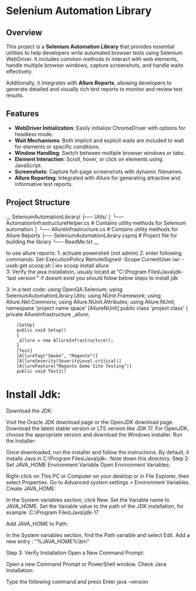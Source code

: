 # Selenium Automation Library

## Overview
This project is a **Selenium Automation Library** that provides essential utilities to help developers write automated browser tests using Selenium WebDriver. It includes common methods to interact with web elements, handle multiple browser windows, capture screenshots, and handle waits effectively.

Additionally, it integrates with **Allure Reports**, allowing developers to generate detailed and visually rich test reports to monitor and review test results.

## Features
- **WebDriver Initialization**: Easily initialize ChromeDriver with options for headless mode.
- **Wait Mechanisms**: Both implicit and explicit waits are included to wait for elements or specific conditions.
- **Window Handling**: Switch between multiple browser windows or tabs.
- **Element Interaction**: Scroll, hover, or click on elements using JavaScript.
- **Screenshots**: Capture full-page screenshots with dynamic filenames.
- **Allure Reporting**: Integrated with Allure for generating attractive and informative test reports.

## Project Structure
,,,
SeleniumAutomationLibrary/
├── Utils/
│   └── AutomationInfrastructureHelper.cs  # Contains utility methods for Selenium automation
│   └── AllureInfrastructure.cs            # Contains utility methods for Allure Reports
├── SeleniumAutomationLibrary.csproj        # Project file for building the library
└── ReadMe.txt
,,,

to use allure reports:
1: activate powershell (not admin)
2: enter following commands:
	Set-ExecutionPolicy RemoteSigned -Scope CurrentUser
	iwr -useb get.scoop.sh | iex
	scoop install allure	
3: Verify the java installation, usualy locatd at "C:\Program Files\Java\jdk-'last version'"
if doesnt exist you should folow below steps to install jdk 

3: in a test code:
using OpenQA.Selenium;
using SeleniumAutomationLibrary.Utils;
using NUnit.Framework;
using Allure.Net.Commons;
using Allure.NUnit.Attributes;
using Allure.NUnit;
namespace 'project name space'
 [AllureNUnit]
  public class 'project class'
    {
	private AllureInfrastructure _allure;
	
        [SetUp]
		public void Setup()
		{
		_allure = new AllureInfrastructure(); 
		}
		[Test]
        [AllureTag("Smoke", "Magento")]
        [AllureSeverity(SeverityLevel.critical)]
        [AllureFeature("Magento Demo Site Testing")]
        public void Test1()



# Install Jdk:
Download the JDK:

Visit the Oracle JDK download page or the OpenJDK download page.
Download the latest stable version or LTS version like JDK 17. For OpenJDK, choose the appropriate version and download the Windows installer.
Run the Installer:

Once downloaded, run the installer and follow the instructions.
By default, it installs Java in C:\Program Files\Java\jdk-<version>. Note down this directory.
Step 2: Set JAVA_HOME Environment Variable
Open Environment Variables:

Right-click on This PC or Computer on your desktop or in File Explorer, then select Properties.
Go to Advanced system settings > Environment Variables.
Create JAVA_HOME:

In the System variables section, click New.
Set the Variable name to JAVA_HOME.
Set the Variable value to the path of the JDK installation, for example :C:\Program Files\Java\jdk-17

Add JAVA_HOME to Path:

In the System variables section, find the Path variable and select Edit.
Add a new entry : "%JAVA_HOME%\bin"

Step 3: Verify Installation
Open a New Command Prompt:

Open a new Command Prompt or PowerShell window.
Check Java Installation:

Type the following command and press Enter
java -version
